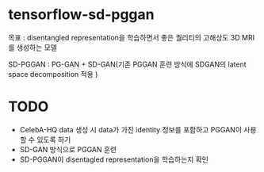 # tensorflow-sd-pggan

목표 : disentangled representation을 학습하면서 좋은 퀄리티의 고해상도 3D MRI를 생성하는 모델

SD-PGGAN : PG-GAN + SD-GAN(기존 PGGAN 훈련 방식에 SDGAN의 latent space decomposition 적용 )

# TODO
- CelebA-HQ data 생성 시 data가 가진 identity 정보를 포함하고 PGGAN이 사용할 수 있도록 하기
- SD-GAN 방식으로 PGGAN 훈련
- SD-PGGAN이 disentagled representation을 학습하는지 확인
